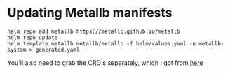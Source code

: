 # Updating Metallb manifests

```
helm repo add metallb https://metallb.github.io/metallb
helm repo update
helm template metallb metallb/metallb -f helm/values.yaml -n metallb-system > generated.yaml
```

You'll also need to grab the CRD's separately, which I got from [here](https://doc.traefik.io/traefik/reference/dynamic-configuration/kubernetes-crd/)
